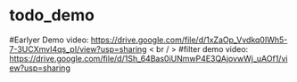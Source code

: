 # todo_demo

#Earlyer Demo video: https://drive.google.com/file/d/1xZaOp_Vvdkq0IWh5-7-3UCXmvI4qs_pI/view?usp=sharing
< br / >
#filter demo video: https://drive.google.com/file/d/1Sh_64Bas0iUNmwP4E3QAjovwWj_uAOf1/view?usp=sharing
